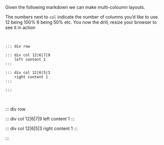 Given the following markdown we can make multi-coloumn layouts.

The numbers next to `col` indicate the number of columns you’d like to use. 12 being 100% 6 being 50% etc. You now the drill, resize your browser to see it in action

<br>

```
::: div row

::: div col 12|6|7|9
    left content 1
:::

::: div col 12|6|5|3
    right content 1
:::

:::

```

<br>

::: div row

::: div col 12|6|7|9
left content 1
:::

::: div col 12|6|5|3
right content 1
:::

:::
